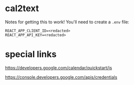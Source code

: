 # cal2text

Notes for getting this to work! You'll need to create a `.env` file:

```
REACT_APP_CLIENT_ID=<redacted>
REACT_APP_API_KEY=<redacted>
```

# special links

https://developers.google.com/calendar/quickstart/js

https://console.developers.google.com/apis/credentials